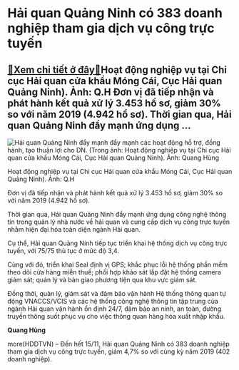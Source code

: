 Hải quan Quảng Ninh có 383 doanh nghiệp tham gia dịch vụ công trực tuyến
========================================================================

[:gift:Xem chi tiết ở đây:gift:](https://hddtvn.com/hai-quan-quang-ninh-co-383-doanh-nghiep-tham-gia-dich-vu-cong-truc-tuyen-2/)Hoạt động nghiệp vụ tại Chi cục Hải quan cửa khẩu Móng Cái, Cục Hải quan Quảng Ninh). Ảnh: Q.H Đơn vị đã tiếp nhận và phát hành kết quả xử lý 3.453 hồ sơ, giảm 30% so với năm 2019 (4.942 hồ sơ). Thời gian qua, Hải quan Quảng Ninh đẩy mạnh ứng dụng …
---------------------------------------------------------------------------------------------------------------------------------------------------------------------------------------------------------------------------------------------------------





![Hải quan Quảng Ninh đẩy mạnh đẩy mạnh các hoạt động hỗ trợ, đồng hành, tạo thuận lợi cho DN. (Trong ảnh: Hoạt động nghiệp vụ tại Chi cục Hải quan cửa khẩu Móng Cái, Cục Hải quan Quảng Ninh). Ảnh: Quang Hùng](https://hddtvn.com/wp-content/uploads/2021/01/3440_IMG_5320.jpg "Hải quan Quảng Ninh đẩy mạnh đẩy mạnh các hoạt động hỗ trợ, đồng hành, tạo thuận lợi cho DN. (Trong ảnh: Hoạt động nghiệp vụ tại Chi cục Hải quan cửa khẩu Móng Cái, Cục Hải quan Quảng Ninh). Ảnh: Quang Hùng")


Hoạt động nghiệp vụ tại Chi cục Hải quan cửa khẩu Móng Cái, Cục Hải quan Quảng Ninh). Ảnh: Q.H



Đơn vị đã tiếp nhận và phát hành kết quả xử lý 3.453 hồ sơ, giảm 30% so với năm 2019 (4.942 hồ sơ).


Thời gian qua, Hải quan Quảng Ninh đẩy mạnh ứng dụng công nghệ thông tin trong quản lý nhà nước về hải quan và cung cấp dịch vụ công trực tuyến nhằm hiện đại hóa toàn diện ngành Hải quan.


Cụ thể, Hải quan Quảng Ninh tiếp tục triển khai hệ thống dịch vụ công trực tuyến, với 75/75 thủ tục ở mức độ 3,4.


Cùng với đó, triển khai Seal định vị GPS; khắc phục lỗi hệ thống phần mềm theo dõi cửa hàng miễn thuế; phối hợp khảo sát lắp đặt hệ thống camera giám sát; quản lý và bàn giao phương tiện qua khu vực giám sát.


Đồng thời, quản lý, giám sát và đảm bảo vận hành Hệ thống thông quan tự động VNACCS/VCIS và các hệ thống công nghệ thông tin tập trung của ngành Hải quan vận hành ổn định 24/7, đảm bảo an ninh, an toàn, đường truyền thông suốt phục vụ cho việc thông quan hàng hóa xuất nhập khẩu.




**Quang Hùng**



more(HDDTVN) – Đến hết 15/11, Hải quan Quảng Ninh có 383 doanh nghiệp tham gia dịch vụ công trực tuyến, giảm 4,7% so với cùng kỳ năm 2019 (402 doanh nghiệp).

